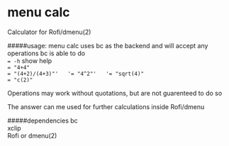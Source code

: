 # menu calc
Calculator for Rofi/dmenu(2)

#####usage:
menu calc uses bc as the backend and will accept any operations bc is able to do  
`= -h` show help  
`= "4+4"`  
`= "(4+2)/(4+3)"'  
'= "4^2"'  
'= "sqrt(4)"`  
`= "c(2)"`

Operations may work without quotations, but are not guarenteed to do so

The answer can me used for further calculations inside Rofi/dmenu

#####dependencies
bc  
xclip  
Rofi or dmenu(2)
